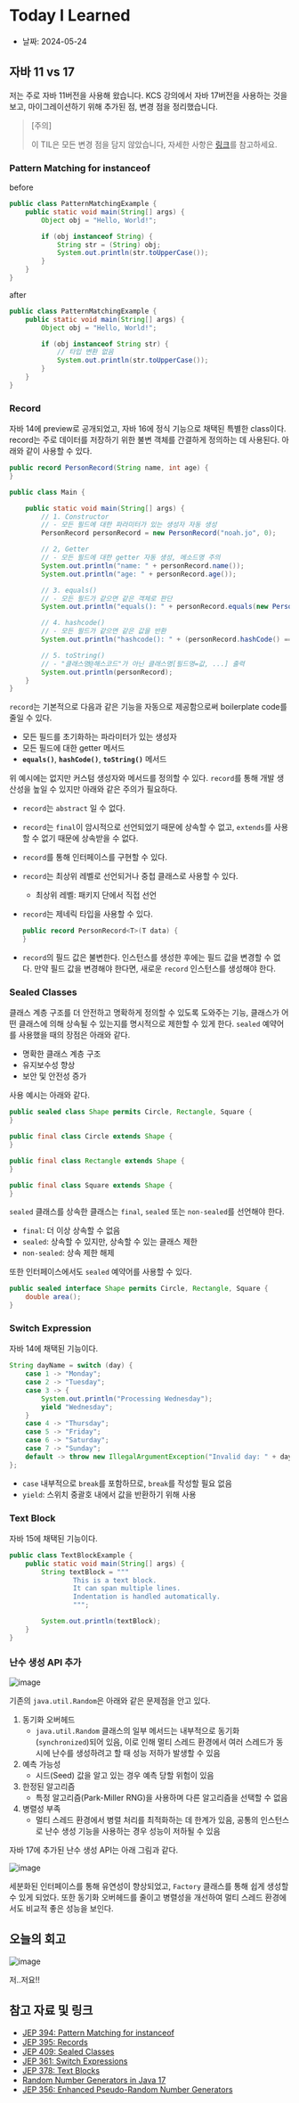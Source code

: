 # Today I Learned

- 날짜: 2024-05-24

## 자바 11 vs 17

저는 주로 자바 11버전을 사용해 왔습니다. KCS 강의에서 자바 17버전을 사용하는 것을 보고, 마이그레이션하기 위해 추가된 점, 변경 점을 정리했습니다.

> [주의]
>
> 이 TIL은 모든 변경 점을 담지 않았습니다, 자세한 사항은 [링크](https://openjdk.org/projects/jdk/17/jeps-since-jdk-11)를 참고하세요.

### Pattern Matching for instanceof

before

```java
public class PatternMatchingExample {
    public static void main(String[] args) {
        Object obj = "Hello, World!";

        if (obj instanceof String) {
            String str = (String) obj;
            System.out.println(str.toUpperCase());
        }
    }
}
```

after

```java
public class PatternMatchingExample {
    public static void main(String[] args) {
        Object obj = "Hello, World!";

        if (obj instanceof String str) {
            // 타입 변환 없음
            System.out.println(str.toUpperCase());
        }
    }
}
```

### Record

자바 14에 preview로 공개되었고, 자바 16에 정식 기능으로 채택된 특별한 class이다. record는 주로 데이터를 저장하기 위한 불변 객체를 간결하게 정의하는 데 사용된다. 아래와 같이 사용할 수 있다.

```java
public record PersonRecord(String name, int age) {
}
```

```java
public class Main {

    public static void main(String[] args) {
        // 1. Constructor
        // - 모든 필드에 대한 파라미터가 있는 생성자 자동 생성
        PersonRecord personRecord = new PersonRecord("noah.jo", 0);

        // 2, Getter
        // - 모든 필드에 대한 getter 자동 생성, 메소드명 주의
        System.out.println("name: " + personRecord.name());
        System.out.println("age: " + personRecord.age());

        // 3. equals()
        // - 모든 필드가 같으면 같은 객체로 판단
        System.out.println("equals(): " + personRecord.equals(new PersonRecord("noah.jo", 0)));

        // 4. hashcode()
        // - 모든 필드가 같으면 같은 값을 반환
        System.out.println("hashcode(): " + (personRecord.hashCode() == new PersonRecord("noah.jo", 0).hashCode()));

        // 5. toString()
        // - "클래스명@해스코드"가 아닌 클래스명[필드명=값, ...] 출력
        System.out.println(personRecord);
    }
}
```

`record`는 기본적으로 다음과 같은 기능을 자동으로 제공함으로써 boilerplate code를 줄일 수 있다.

- 모든 필드를 초기화하는 파라미터가 있는 생성자
- 모든 필드에 대한 getter 메서드
- **`equals()`**, **`hashCode()`**, **`toString()`** 메서드

위 예시에는 없지만 커스텀 생성자와 메서드를 정의할 수 있다. `record`를 통해 개발 생산성을 높일 수 있지만 아래와 같은 주의가 필요하다.

- `record`는 `abstract` 일 수 없다.
- `record`는 `final`이 암시적으로 선언되었기 때문에 상속할 수 없고, `extends`를 사용할 수 없기 때문에 상속받을 수 없다.
- `record`를 통해 인터페이스를 구현할 수 있다.
- `record`는 최상위 레벨로 선언되거나 중첩 클래스로 사용할 수 있다.
  - 최상위 레벨: 패키지 단에서 직접 선언
- `record`는 제네릭 타입을 사용할 수 있다.

    ```java
    public record PersonRecord<T>(T data) {
    }
    ```

- `record`의 필드 값은 불변한다. 인스턴스를 생성한 후에는 필드 값을 변경할 수 없다. 만약 필드 값을 변경해야 한다면, 새로운 `record` 인스턴스를 생성해야 한다.

### Sealed Classes

클래스 계층 구조를 더 안전하고 명확하게 정의할 수 있도록 도와주는 기능, 클래스가 어떤 클래스에 의해 상속될 수 있는지를 명시적으로 제한할 수 있게 한다. `sealed` 예약어를 사용했을 때의 장점은 아래와 같다.

- 명확한 클래스 계층 구조
- 유지보수성 향상
- 보안 및 안전성 증가

사용 예시는 아래와 같다.

```java
public sealed class Shape permits Circle, Rectangle, Square {
}

public final class Circle extends Shape {
}

public final class Rectangle extends Shape {
}

public final class Square extends Shape {
}
```

`sealed` 클래스를 상속한 클래스는 `final`, `sealed` 또는 `non-sealed`를 선언해야 한다.

- `final`: 더 이상 상속할 수 없음
- `sealed`: 상속할 수 있지만, 상속할 수 있는 클래스 제한
- `non-sealed`: 상속 제한 해제

또한 인터페이스에서도 `sealed` 예약어를 사용할 수 있다.

```java
public sealed interface Shape permits Circle, Rectangle, Square {
    double area();
}
```

### Switch Expression

자바 14에 채택된 기능이다.

```java
String dayName = switch (day) {
    case 1 -> "Monday";
    case 2 -> "Tuesday";
    case 3 -> {
        System.out.println("Processing Wednesday");
        yield "Wednesday";
    }
    case 4 -> "Thursday";
    case 5 -> "Friday";
    case 6 -> "Saturday";
    case 7 -> "Sunday";
    default -> throw new IllegalArgumentException("Invalid day: " + day);
};
```

- `case` 내부적으로 `break`를 포함하므로, `break`를 작성할 필요 없음
- `yield`: 스위치 중괄호 내에서 값을 반환하기 위해 사용

### Text Block

자바 15에 채택된 기능이다.

```java
public class TextBlockExample {
    public static void main(String[] args) {
        String textBlock = """
                This is a text block.
                It can span multiple lines.
                Indentation is handled automatically.
                """;

        System.out.println(textBlock);
    }
}
```

### 난수 생성 API 추가

![image](./images/2024-05-24-1.webp)

기존의 `java.util.Random`은 아래와 같은 문제점을 안고 있다.

1. 동기화 오버헤드
    - `java.util.Random` 클래스의 일부 메서드는 내부적으로 동기화(`synchronized`)되어 있음, 이로 인해 멀티 스레드 환경에서 여러 스레드가 동시에 난수를 생성하려고 할 때 성능 저하가 발생할 수 있음
2. 예측 가능성
    - 시드(Seed) 값을 알고 있는 경우 예측 당할 위험이 있음
3. 한정된 알고리즘
    - 특정 알고리즘(Park-Miller RNG)을 사용하며 다른 알고리즘을 선택할 수 없음
4. 병렬성 부족
    - 멀티 스레드 환경에서 병렬 처리를 최적화하는 데 한계가 있음, 공통의 인스턴스로 난수 생성 기능을 사용하는 경우 성능이 저하될 수 있음

자바 17에 추가된 난수 생성 API는 아래 그림과 같다.

![image](./images/2024-05-24-2.webp)

세분화된 인터페이스를 통해 유연성이 향상되었고, `Factory` 클래스를 통해 쉽게 생성할 수 있게 되었다. 또한 동기화 오버헤드를 줄이고 병렬성을 개선하여 멀티 스레드 환경에서도 비교적 좋은 성능을 보인다.

## 오늘의 회고

![image](./images/2024-05-24-3.jpeg)

저..저요!!

## 참고 자료 및 링크

- [JEP 394: Pattern Matching for instanceof](https://openjdk.org/jeps/394)
- [JEP 395: Records](https://openjdk.org/jeps/395)
- [JEP 409: Sealed Classes](https://openjdk.org/jeps/409)
- [JEP 361: Switch Expressions](https://openjdk.org/jeps/361)
- [JEP 378: Text Blocks](https://openjdk.org/jeps/378)
- [Random Number Generators in Java 17](https://www.baeldung.com/java-17-random-number-generators)
- [JEP 356: Enhanced Pseudo-Random Number Generators](https://openjdk.org/jeps/356)
